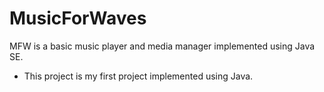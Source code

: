 # MusicForWaves
MFW is a basic music player and media manager implemented using Java SE.
* This project is my first project implemented using Java.
